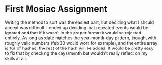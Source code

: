 # First Mosiac Assignment

Writing the method to sort was the easiest part, but deciding what I should accept was difficult. I ended up deciding that repeated events would be ignored and that if it wasn't in the proper format it would be rejected entirely. As long as :date matches the year-month-day pattern, though, with roughly valid numbers (feb 30 would work for example), and the entire array is full of hashes, the rest of the hash will be added. It would be pretty easy to fix that by checking the days/month but wouldn't really reflect on my skills at all.
